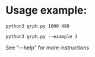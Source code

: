 # Usage example:
```
python3 grph.py 1000 480
```
```
python3 grph.py --example 3
```
See "--help" for more instructions
